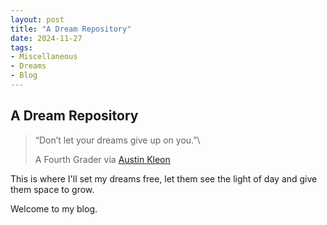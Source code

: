 ```yaml
---
layout: post
title: "A Dream Repository"
date: 2024-11-27
tags:
- Miscellaneous ￼ 
- Dreams
- Blog
---
```


## A Dream Repository

> “Don’t let your dreams give up on you.”\
>
> A Fourth Grader via [Austin Kleon](https://austinkleon.com/page/2/)

This is where I'll set my dreams free, let them see the light of day and give them space to grow.

Welcome to my blog. 
